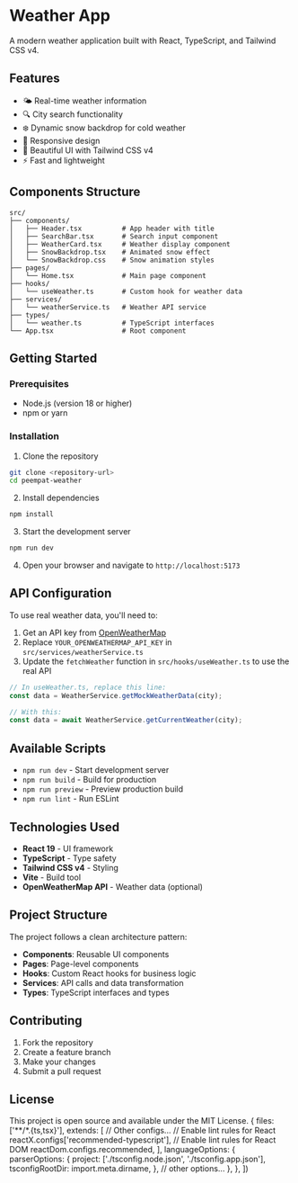 # Weather App

A modern weather application built with React, TypeScript, and Tailwind CSS v4.

## Features

- 🌤️ Real-time weather information
- 🔍 City search functionality
- ❄️ Dynamic snow backdrop for cold weather
- 📱 Responsive design
- 🎨 Beautiful UI with Tailwind CSS v4
- ⚡ Fast and lightweight

## Components Structure

```
src/
├── components/
│   ├── Header.tsx          # App header with title
│   ├── SearchBar.tsx       # Search input component
│   ├── WeatherCard.tsx     # Weather display component
│   ├── SnowBackdrop.tsx    # Animated snow effect
│   └── SnowBackdrop.css    # Snow animation styles
├── pages/
│   └── Home.tsx            # Main page component
├── hooks/
│   └── useWeather.ts       # Custom hook for weather data
├── services/
│   └── weatherService.ts   # Weather API service
├── types/
│   └── weather.ts          # TypeScript interfaces
└── App.tsx                 # Root component
```

## Getting Started

### Prerequisites

- Node.js (version 18 or higher)
- npm or yarn

### Installation

1. Clone the repository
```bash
git clone <repository-url>
cd peempat-weather
```

2. Install dependencies
```bash
npm install
```

3. Start the development server
```bash
npm run dev
```

4. Open your browser and navigate to `http://localhost:5173`

## API Configuration

To use real weather data, you'll need to:

1. Get an API key from [OpenWeatherMap](https://openweathermap.org/api)
2. Replace `YOUR_OPENWEATHERMAP_API_KEY` in `src/services/weatherService.ts`
3. Update the `fetchWeather` function in `src/hooks/useWeather.ts` to use the real API

```typescript
// In useWeather.ts, replace this line:
const data = WeatherService.getMockWeatherData(city);

// With this:
const data = await WeatherService.getCurrentWeather(city);
```

## Available Scripts

- `npm run dev` - Start development server
- `npm run build` - Build for production
- `npm run preview` - Preview production build
- `npm run lint` - Run ESLint

## Technologies Used

- **React 19** - UI framework
- **TypeScript** - Type safety
- **Tailwind CSS v4** - Styling
- **Vite** - Build tool
- **OpenWeatherMap API** - Weather data (optional)

## Project Structure

The project follows a clean architecture pattern:

- **Components**: Reusable UI components
- **Pages**: Page-level components
- **Hooks**: Custom React hooks for business logic
- **Services**: API calls and data transformation
- **Types**: TypeScript interfaces and types

## Contributing

1. Fork the repository
2. Create a feature branch
3. Make your changes
4. Submit a pull request

## License

This project is open source and available under the MIT License.
  {
    files: ['**/*.{ts,tsx}'],
    extends: [
      // Other configs...
      // Enable lint rules for React
      reactX.configs['recommended-typescript'],
      // Enable lint rules for React DOM
      reactDom.configs.recommended,
    ],
    languageOptions: {
      parserOptions: {
        project: ['./tsconfig.node.json', './tsconfig.app.json'],
        tsconfigRootDir: import.meta.dirname,
      },
      // other options...
    },
  },
])
```
